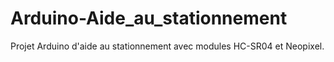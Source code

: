 # Arduino-Aide_au_stationnement
Projet Arduino d'aide au stationnement avec modules HC-SR04 et Neopixel.
